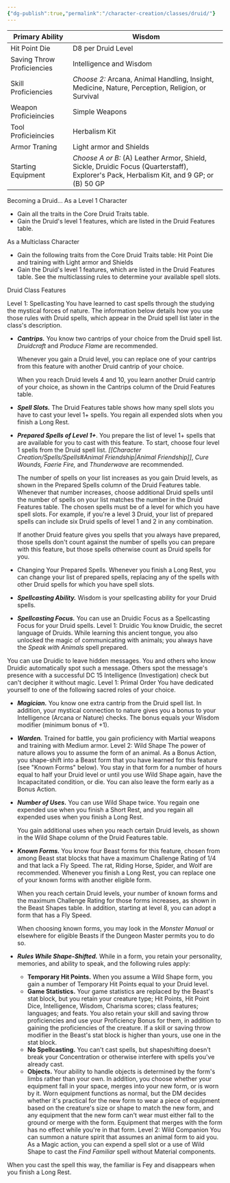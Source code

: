 ```yaml
---
{"dg-publish":true,"permalink":"/character-creation/classes/druid/"}
---
```




| Primary Ability            | Wisdom                                                                                                                                   |
| -------------------------- | ---------------------------------------------------------------------------------------------------------------------------------------- |
| Hit Point Die              | D8 per Druid Level                                                                                                                       |
| Saving Throw Proficiencies | Intelligence and Wisdom                                                                                                                  |
| Skill Proficiencies        | *Choose 2:* Arcana, Animal Handling, Insight, Medicine, Nature, Perception, Religion, or Survival                                        |
| Weapon Proficieincies      | Simple Weapons                                                                                                                           |
| Tool Proficieincies        | Herbalism Kit                                                                                                                            |
| Armor Traning              | Light armor and Shields                                                                                                                  |
| Starting Equipment         | *Choose A or B:* (A) Leather Armor, Shield, Sickle, Druidic Focus (Quarterstaff), Explorer's Pack, Herbalism Kit, and 9 GP; or (B) 50 GP |

Becoming a Druid...
As a Level 1 Character
- Gain all the traits in the Core Druid Traits table.
- Gain the Druid's level 1 features, which are listed in the Druid Features table.

As a Multiclass Character
- Gain the following traits from the Core Druid Traits table: Hit Point Die and training with Light armor and Shields
- Gain the Druid's level 1 features, which are listed in the Druid Features table. See the multiclassing rules to determine your available spell slots.

Druid Class Features


Level 1: Spellcasting
You have learned to cast spells through the studying the mystical forces of nature. The information below details how you use those rules with Druid spells, which appear in the Druid spell list later in the class's description.
- ***Cantrips.*** You know two cantrips of your choice from the Druid spell list. *Druidcraft* and *Produce Flame* are recommended.
  
  Whenever you gain a Druid level, you can replace one of your cantrips from this feature with another Druid cantrip of your choice. 
  
  When you reach Druid levels 4 and 10, you learn another Druid cantrip of your choice, as shown in the Cantrips column of the Druid Features table.
- ***Spell Slots.*** The Druid Features table shows how many spell slots you have to cast your level 1+ spells. You regain all expended slots when you finish a Long Rest.
- ***Prepared Spells of Level 1+***. You prepare the list of level 1+ spells that are available for you to cast with this feature. To start, choose four level 1 spells from the Druid spell list. *[[Character Creation/Spells/Spells#Animal Friendship\|Animal Friendship]]*, *Cure Wounds,* *Faerie Fire,* and *Thunderwave* are recommended.

  The number of spells on your list increases as you gain Druid levels, as shown in the Prepared Spells column of the Druid Features table. Whenever that number increases, choose additional Druid spells until the number of spells on your list matches the number in the Druid Features table. The chosen spells must be of a level for which you have spell slots. For example, if you're a level 3 Druid, your list of prepared spells can include six Druid spells of level 1 and 2 in any combination.

  If another Druid feature gives you spells that you always have prepared, those spells don't count against the number of spells you can prepare with this feature, but those spells otherwise count as Druid spells for you. 
  
- Changing Your Prepared Spells. Whenever you finish a Long Rest, you can change your list of prepared spells, replacing any of the spells with other Druid spells for which you have spell slots.
- ***Spellcasting Ability.*** Wisdom is your spellcasting ability for your Druid spells.
- ***Spellcasting Focus.*** You can use an Druidic Focus as a Spellcasting Focus for your Druid spells.
Level 1: Druidic
You know Druidic, the secret language of Druids. While learning this ancient tongue, you also unlocked the magic of communicating with animals; you always have the *Speak with Animals* spell prepared.

You can use Druidic to leave hidden messages. You and others who know Druidic automatically spot such a message. Others spot the message's presence with a successful DC 15 Intelligence (Investigation) check but can't decipher it without magic.
Level 1: Primal Order
You have dedicated yourself to one of the following sacred roles of your choice.
- ***Magician.*** You know one extra cantrip from the Druid spell list. In addition, your mystical connection to nature gives you a bonus to your Intelligence (Arcana or Nature) checks. The bonus equals your Wisdom modifier (minimum bonus of +1).
- ***Warden.*** Trained for battle, you gain proficiency with Martial weapons and training with Medium armor.
Level 2: Wild Shape
The power of nature allows you to assume the form of an animal. As a Bonus Action, you shape-shift into a Beast form that you have learned for this feature (see "Known Forms" below). You stay in that form for a number of hours equal to half your Druid level or until you use Wild Shape again, have the Incapacitated condition, or die. You can also leave the form early as a Bonus Action.
- ***Number of Uses.*** You can use Wild Shape twice. You regain one expended use when you finish a Short Rest, and you regain all expended uses when you finish a Long Rest.
  
  You gain additional uses when you reach certain Druid levels, as shown in the Wild Shape column of the Druid Features table.
- ***Known Forms.*** You know four Beast forms for this feature, chosen from among Beast stat blocks that have a maximum Challenge Rating of 1/4 and that lack a Fly Speed. The rat, Riding Horse, Spider, and Wolf are recommended. Whenever you finish a Long Rest, you can replace one of your known forms with another eligible form.
  
  When you reach certain Druid levels, your number of known forms and the maximum Challenge Rating for those forms increases, as shown in the Beast Shapes table. In addition, starting at level 8, you can adopt a form that has a Fly Speed.
  
  When choosing known forms, you may look in the *Monster Manual* or elsewhere for eligible Beasts if the Dungeon Master permits you to do so.


- ***Rules While Shape-Shifted.*** While in a form, you retain your personality, memories, and ability to speak, and the following rules apply:
	- **Temporary Hit Points.** When you assume a Wild Shape form, you gain a number of Temporary Hit Points equal to your Druid level.
	- **Game Statistics.** Your game statistics are replaced by the Beast's stat block, but you retain your creature type; Hit Points, Hit Point Dice, Intelligence, Wisdom, Charisma scores; class features; languages; and feats. You also retain your skill and saving throw proficiencies and use your Proficiency Bonus for them, in addition to gaining the proficiencies of the creature. If a skill or saving throw modifier in the Beast's stat block is higher than yours, use one in the stat block.
	- **No Spellcasting.** You can't cast spells, but shapeshifting doesn't break your Concentration or otherwise interfere with spells you've already cast.
	- **Objects.** Your ability to handle objects is determined by the form's limbs rather than your own. In addition, you choose whether your equipment fall in your space, merges into your new form, or is worn by it. Worn equipment functions as normal, but the DM decides whether it's practical for the new form to wear a piece of equipment based on the creature's size or shape to match the new form, and any equipment that the new form can't wear must either fall to the ground or merge with the form. Equipment that merges with the form has no effect while you're in that form.
Level 2: Wild Companion
You can summon a nature spirit that assumes an animal form to aid you. As a Magic action, you can expend a spell slot or a use of Wild Shape to cast the *Find Familiar* spell without Material components.

When you cast the spell this way, the familiar is Fey and disappears when you finish a Long Rest. 
